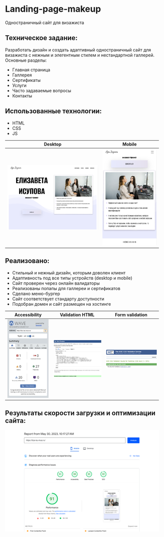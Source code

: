 # Landing-page-makeup

Одностраничный сайт для визажиста

## Техническое задание: 

Разработать дизайн и создать адаптивный одностраничный сайт для визажиста с нежным и элегентным стилем и нестандартной галлерей. Основные разделы:
* Главная страница
* Галлерея
* Сертификаты
* Услуги
* Часто задаваемые вопросы
* Контакты

## Использованныe технологии:
* HTML
* CSS
* JS

| Desktop | Mobile |
|-------------|-------------|
|![Скриншот desktop версии сайта ](./images/screen-site-desktop.png)|![Скриншот мобильной версии сайта](./images/screen-site-mobile.png)|

## Реализовано:
*  Стильный и нежный дизайн, которым доволен клиент
*  Адаптивность под все типы устройств (desktop и mobile)
*  Сайт проверен через онлайн валидаторы
*  Реализованы попапы для галлереи и сертификатов
*  Сделано меню-бургер
*  Сайт соответствует стандарту доступности
*  Подобран домен и сайт размещен на хостинге
  
| Accessibility| Validation HTML |Form validation |
|-------------|-------------|-------------|
|![Скриншот проверки сайта на доступность](./images/screen-accessibility.png)|![Скриншот проверки валиадности html](./images/screen-html-validation.png)|![Скриншот проверки валидности css](./images/screen-css-validation.png)|

## Результаты скорости загрузки и оптимизации сайта:
![Скриншот проверки скорости загрузки сайта](./images/screen-speed-optimization.png)

